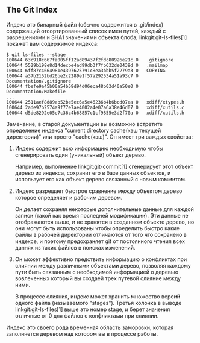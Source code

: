 ## The Git Index ##

Индекс это бинарный файл (обычно содержится в .git/index) содержащий отсортированный список имен путей, каждый с разрешениями и SHA1 значениями объекта блоба; linkgit:git-ls-files[1] покажет вам содержимое индекса:

    $ git ls-files --stage
    100644 63c918c667fa005ff12ad89437f2fdc80926e21c 0	.gitignore
    100644 5529b198e8d14decbe4ad99db3f7fb632de0439d 0	.mailmap
    100644 6ff87c4664981e4397625791c8ea3bbb5f2279a3 0	COPYING
    100644 a37b2152bd26be2c2289e1f57a292534a51a93c7 0	Documentation/.gitignore
    100644 fbefe9a45b00a54b58d94d06eca48b03d40a50e0 0	Documentation/Makefile
    ...
    100644 2511aef8d89ab52be5ec6a5e46236b4b6bcd07ea 0	xdiff/xtypes.h
    100644 2ade97b2574a9f77e7ae4002a4e07a6a38e46d07 0	xdiff/xutils.c
    100644 d5de8292e05e7c36c4b68857c1cf9855e3d2f70a 0	xdiff/xutils.h

Замечание, в старой документации вы возможно встретите определение индекса 
"current directory cache(кэш текущей директории)" или просто "cache(кэш)".  Он имеет три важдых свойства:

1. Индекс содержит всю информацию необходимую чтобы сгенерировать один
    (уникальный) объект дерево.

    Например, выполнение linkgit:git-commit[1] сгенерирует этот объект дерево из индекса, сохранит его в базе данных объектов, и использует его как объект дерево связанный с новым коммитом.

2. Индекс разрешает быстрое сравнение между объектом дерево которое определяет
    и рабочим деревом.

    Он делает сохраняя некоторые дополнительные данные для каждой записи (такой как время последней модификации). Эти данные не отображаются выше, и не хранятся в созданном объекте дерево, но они могут быть использованы чтобы определить быстро какие файлы в рабочей директории отличаются от того что сохранено в индексе, и поэтому предохраняет git от постоянного чтения всех даннях из таких файлов в поисках изменений.

3. Он может эффективно предствить информацию о конфликтах при слиянии между различными объектами дерево, позволяя каждому пути быть связанным с необходимой информацией о деревью вовлеченных который вы создаей трех путевой слияние между ними.

    В процессе слияния, индекс может хранить множество версий одного файла (называемого "stages"). Третья колонка в выводе linkgit:git-ls-files[1] выше это номер stage, и берет значения отличные от 0 для файлов с конфликтами при слиянии.

Индекс это своего рода временная область заморозки, которая заполняется деревом над котором вы в процессе работы.
